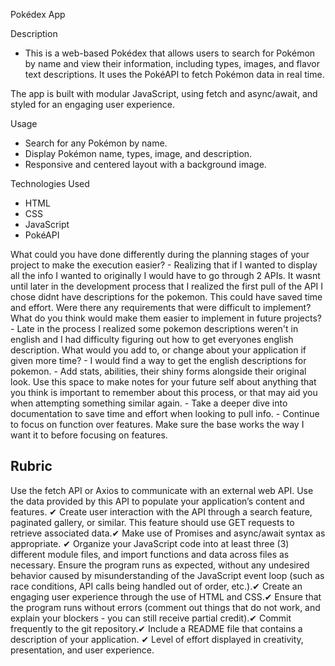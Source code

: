 Pokédex App

Description

- This is a web-based Pokédex that allows users to search for Pokémon by name and view their information, including types, images, and flavor text descriptions. It uses the PokéAPI to fetch Pokémon data in real time.

The app is built with modular JavaScript, using fetch and async/await, and styled for an engaging user experience.

Usage

- Search for any Pokémon by name.
- Display Pokémon name, types, image, and description.
- Responsive and centered layout with a background image.

Technologies Used

- HTML
- CSS
- JavaScript
- PokéAPI

What could you have done differently during the planning stages of your project to make the execution easier?
    - Realizing that if I wanted to display all the info I wanted to originally I would have to go through 2 APIs. It wasnt until later in the
    development process that I realized the first pull of the API I chose didnt have descriptions for the pokemon. This could have saved time and effort.
Were there any requirements that were difficult to implement? What do you think would make them easier to implement in future projects?
    - Late in the process I realized some pokemon descriptions weren't in english and I had difficulty figuring out how to get everyones english
    description.
What would you add to, or change about your application if given more time?
    - I would find a way to get the english descriptions for pokemon.
    - Add stats, abilities, their shiny forms alongside their original look.
Use this space to make notes for your future self about anything that you think is important to remember about this process, or that may aid you when attempting something similar again.
    - Take a deeper dive into documentation to save time and effort when looking to pull info.
    - Continue to focus on function over features. Make sure the base works the way I want it to before focusing on features.




## Rubric
Use the fetch API or Axios to communicate with an external web API. Use the data provided by this API to populate your application’s content and features. ✔
Create user interaction with the API through a search feature, paginated gallery, or similar. This feature should use GET requests to retrieve associated data.✔
Make use of Promises and async/await syntax as appropriate. ✔
Organize your JavaScript code into at least three (3) different module files, and import functions and data across files as necessary.
Ensure the program runs as expected, without any undesired behavior caused by misunderstanding of the JavaScript event loop (such as race conditions, API calls being handled out of order, etc.).✔
Create an engaging user experience through the use of HTML and CSS.✔
Ensure that the program runs without errors (comment out things that do not work, and explain your blockers - you can still receive partial credit).✔
Commit frequently to the git repository.✔
Include a README file that contains a description of your application. ✔
Level of effort displayed in creativity, presentation, and user experience. 




